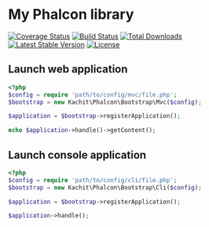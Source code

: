 My Phalcon library
===========
[![Coverage Status](https://coveralls.io/repos/Kachit/phalcon-lib/badge.svg)](https://coveralls.io/r/Kachit/phalcon-lib)
[![Build Status](https://travis-ci.org/Kachit/phalcon-lib.svg?branch=master)](https://travis-ci.org/Kachit/phalcon-lib)
[![Total Downloads](https://poser.pugx.org/kachit/phalcon-lib/downloads.svg)](https://packagist.org/packages/kachit/phalcon-lib)
[![Latest Stable Version](https://poser.pugx.org/kachit/phalcon-lib/v/stable.svg)](https://packagist.org/packages/kachit/phalcon-lib)
[![License](https://poser.pugx.org/leaphly/cart-bundle/license.svg)](https://packagist.org/packages/leaphly/cart-bundle)

Launch web application
------------------------

```php
<?php
$config = require 'path/to/config/mvc/file.php';
$bootstrap = new Kachit\Phalcon\Bootstrap\Mvc($config);

$application = $bootstrap->registerApplication();

echo $application->handle()->getContent();
```

Launch console application
------------------------

```php
<?php
$config = require 'path/to/config/cli/file.php';
$bootstrap = new Kachit\Phalcon\Bootstrap\Cli($config);

$application = $bootstrap->registerApplication();

$application->handle();
```
